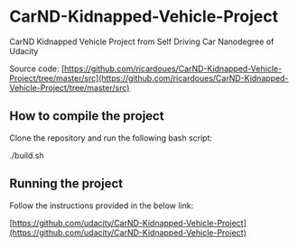 # CarND-Kidnapped-Vehicle-Project
CarND Kidnapped Vehicle Project from Self Driving Car Nanodegree of Udacity

Source code: [https://github.com/ricardoues/CarND-Kidnapped-Vehicle-Project/tree/master/src](https://github.com/ricardoues/CarND-Kidnapped-Vehicle-Project/tree/master/src)

## How to compile the project
Clone the repository and run the following bash script:

./build.sh 

## Running the project 
Follow the instructions provided in the below link: 

[https://github.com/udacity/CarND-Kidnapped-Vehicle-Project](https://github.com/udacity/CarND-Kidnapped-Vehicle-Project)


